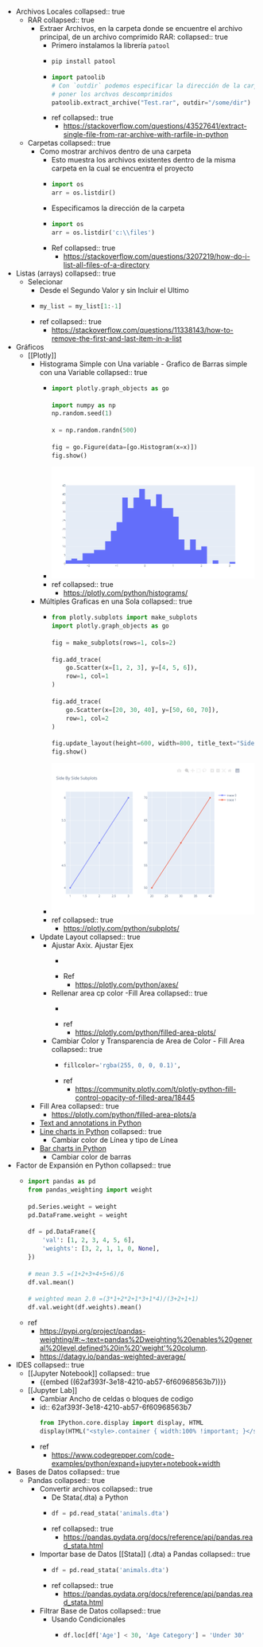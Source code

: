 - Archivos Locales
  collapsed:: true
	- RAR
	  collapsed:: true
		- Extraer Archivos, en la carpeta donde se encuentre el archivo principal,  de un archivo comprimido RAR:
		  collapsed:: true
			- Primero instalamos la librería `patool`
			- ``` Python
			  pip install patool
			  ```
			- ``` Python
			  import patoolib
			  # Con `outdir` podemos especificar la dirección de la carpeta en la cual queremos 
			  # poner los archvos descomprimidos
			  patoolib.extract_archive("Test.rar", outdir="/some/dir")
			  ```
			- ref
			  collapsed:: true
				- https://stackoverflow.com/questions/43527641/extract-single-file-from-rar-archive-with-rarfile-in-python
	- Carpetas
	  collapsed:: true
		- Como mostrar archivos dentro de una carpeta
			- Esto muestra los archivos existentes dentro de la misma carpeta en la cual se encuentra el proyecto
			- ``` Python
			  import os
			  arr = os.listdir()
			  ```
			- Especificamos la dirección de la carpeta
			- ``` python
			  import os
			  arr = os.listdir('c:\\files')
			  ```
			- Ref
			  collapsed:: true
				- https://stackoverflow.com/questions/3207219/how-do-i-list-all-files-of-a-directory
- Listas (arrays)
  collapsed:: true
	- Selecionar
		- Desde el Segundo Valor y sin Incluir el Ultimo
		- ``` python
		  my_list = my_list[1:-1]
		  ```
		- ref
		  collapsed:: true
			- https://stackoverflow.com/questions/11338143/how-to-remove-the-first-and-last-item-in-a-list
- Gráficos
	- [[Plotly]]
		- Histograma Simple con Una variable - Grafico de Barras simple con una Variable
		  collapsed:: true
			- ``` python
			  import plotly.graph_objects as go
			  
			  import numpy as np
			  np.random.seed(1)
			  
			  x = np.random.randn(500)
			  
			  fig = go.Figure(data=[go.Histogram(x=x)])
			  fig.show()
			  ```
			- ![image.png](../assets/image_1655650481523_0.png)
			- ref
			  collapsed:: true
				- https://plotly.com/python/histograms/
		- Múltiples Graficas en una Sola
		  collapsed:: true
			- ``` python
			  from plotly.subplots import make_subplots
			  import plotly.graph_objects as go
			  
			  fig = make_subplots(rows=1, cols=2)
			  
			  fig.add_trace(
			      go.Scatter(x=[1, 2, 3], y=[4, 5, 6]),
			      row=1, col=1
			  )
			  
			  fig.add_trace(
			      go.Scatter(x=[20, 30, 40], y=[50, 60, 70]),
			      row=1, col=2
			  )
			  
			  fig.update_layout(height=600, width=800, title_text="Side By Side Subplots")
			  fig.show()
			  ```
			- ![image.png](../assets/image_1655855032657_0.png)
			- ref
			  collapsed:: true
				- https://plotly.com/python/subplots/
		- Update Layout
		  collapsed:: true
			- Ajustar Axix. Ajustar Ejex
				- ``` python
				  
				  ```
				- Ref
					- https://plotly.com/python/axes/
			- Rellenar area cp color -Fill Area
			  collapsed:: true
				- ``` python
				  
				  ```
				- ref
					- https://plotly.com/python/filled-area-plots/
			- Cambiar Color y Transparencia de Area de Color - Fill Area
			  collapsed:: true
				- ``` python
				  fillcolor='rgba(255, 0, 0, 0.1)',
				  ```
				- ref
					- https://community.plotly.com/t/plotly-python-fill-control-opacity-of-filled-area/18445
		- Fill Area
		  collapsed:: true
			- https://plotly.com/python/filled-area-plots/a
		- [Text and annotations in Python](https://plotly.com/python/text-and-annotations/)
		- [Line charts in Python](https://plotly.com/python/line-charts/)
		  collapsed:: true
			- Cambiar color de Línea y  tipo de Línea
		- [Bar charts in Python](https://plotly.com/python/bar-charts/)
			- Cambiar color de barras
- Factor de Expansión en Python
  collapsed:: true
	- ``` python
	  import pandas as pd
	  from pandas_weighting import weight
	  
	  pd.Series.weight = weight
	  pd.DataFrame.weight = weight
	  
	  df = pd.DataFrame({
	      'val': [1, 2, 3, 4, 5, 6],
	      'weights': [3, 2, 1, 1, 0, None],
	  })
	  
	  # mean 3.5 =(1+2+3+4+5+6)/6
	  df.val.mean()
	  
	  # weighted mean 2.0 =(3*1+2*2+1*3+1*4)/(3+2+1+1)
	  df.val.weight(df.weights).mean()
	  ```
	- ref
		- https://pypi.org/project/pandas-weighting/#:~:text=pandas%2Dweighting%20enables%20general%20level,defined%20in%20'weight'%20column.
		- https://datagy.io/pandas-weighted-average/
- IDES
  collapsed:: true
	- [[Jupyter Notebook]]
	  collapsed:: true
		- {{embed ((62af393f-3e18-4210-ab57-6f60968563b7))}}
	- [[Jupyter Lab]]
		- Cambiar Ancho de celdas o bloques de codigo
		- id:: 62af393f-3e18-4210-ab57-6f60968563b7
		  ``` python
		  from IPython.core.display import display, HTML
		  display(HTML("<style>.container { width:100% !important; }</style>"))
		  ```
		- ref
			- https://www.codegrepper.com/code-examples/python/expand+jupyter+notebook+width
- Bases de Datos
  collapsed:: true
	- Pandas
	  collapsed:: true
		- Convertir archivos
		  collapsed:: true
			- De Stata(.dta) a Python
			- ``` Python
			  df = pd.read_stata('animals.dta')
			  ```
			- ref
			  collapsed:: true
				- https://pandas.pydata.org/docs/reference/api/pandas.read_stata.html
		- Importar base de Datos [[Stata]] (.dta) a Pandas
		  collapsed:: true
			- ``` python
			  df = pd.read_stata('animals.dta')  
			  ```
			- ref
			  collapsed:: true
				- https://pandas.pydata.org/docs/reference/api/pandas.read_stata.html
		- Filtrar Base de Datos
		  collapsed:: true
			- Usando Condicionales
				- ``` python
				  df.loc[df['Age'] < 30, 'Age Category'] = 'Under 30'
				  ```